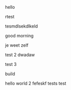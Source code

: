 hello

rtest

tesmdlsekdlkeld

good morning

je weet zelf

test 2
dwadaw

test 3

build

hello world 2
fefeskf
tests
test
